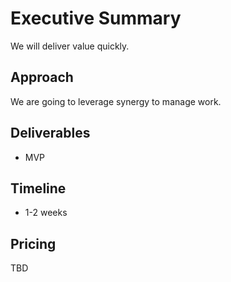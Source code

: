 # Executive Summary
We will deliver value quickly.

## Approach
We are going to leverage synergy to manage work.

## Deliverables
- MVP

## Timeline
- 1-2 weeks

## Pricing
TBD

